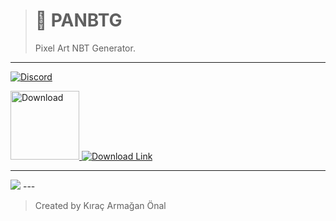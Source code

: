 > # 🎉 PANBTG
> Pixel Art NBT Generator.

---

<p align="left"> 
<a href="https://discord.gg/fCqAh4kh77">
  <img alt="Discord" src="https://img.shields.io/discord/775348842894983171?color=%237289DA&label=JOIN%20TO%20DISCORD&logo=discord&logoColor=%23ffffff&style=for-the-badge">
</a>
</p>
<p align="left">
<a href="https://github.com/TheArmagan/panbtg-releases/releases/latest">
<img alt="Download" width="110" src="https://da-box.herokuapp.com/&1603291592580-7ju_mdbFatB5FzcJ-dlbtn.png">
</a>
<a href="https://github.com/TheArmagan/EasyImage/panbtg-releases">
<img alt="Download Link" src="https://img.shields.io/github/downloads/TheArmagan/panbtg-releases/total?color=%231ED760&label=CLICK%20TO%20DOWNLOAD&logo=github&logoColor=%23ffffff&style=for-the-badge">
</a>
</p>

---
<img src="https://cdn.discordapp.com/attachments/775348843696357388/775689219418619924/unknown.png">
---

> Created by Kıraç Armağan Önal

